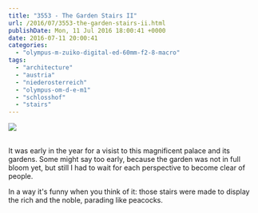 ```yaml
---
title: "3553 - The Garden Stairs II"
url: /2016/07/3553-the-garden-stairs-ii.html
publishDate: Mon, 11 Jul 2016 18:00:41 +0000
date: 2016-07-11 20:00:41
categories: 
  - "olympus-m-zuiko-digital-ed-60mm-f2-8-macro"
tags: 
  - "architecture"
  - "austria"
  - "niederosterreich"
  - "olympus-om-d-e-m1"
  - "schlosshof"
  - "stairs"
---
```

<div class="container">
<div class="center"><a target="_blank" href="https://d25zfm9zpd7gm5.cloudfront.net/1200x1200/2016/20160327_112354_lr.jpg"><img class="webfeedsFeaturedVisual" src="https://d25zfm9zpd7gm5.cloudfront.net/0600x0600/2016/20160327_112354_lr.jpg" /></a></div>
</div>
<br />

It was early in the year for a visist to this magnificent palace and its gardens. Some might say too early, because the garden was not in full bloom yet, but still I had to wait for each perspective to become clear of people. 

In a way it's funny when you think of it: those stairs were made to display the rich and the noble, parading like peacocks. 
